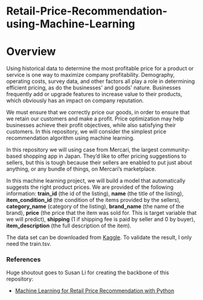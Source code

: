 # Retail-Price-Recommendation-using-Machine-Learning
# Overview

Using historical data to determine the most profitable price for a product or service is one way to maximize company profitability. Demography, operating costs, survey data, and other factors all play a role in determining efficient pricing, as do the businesses' and goods' nature. Businesses frequently add or upgrade features to increase value to their products, which obviously has an impact on company reputation.

We must ensure that we correctly price our goods, in order to ensure that we retain our customers and make a profit. Price optimization may help businesses achieve their profit objectives, while also satisfying their customers. In this repository, we will consider the simplest price recommendation algorithm using machine learning.

In this repository we will using case from Mercari, the largest community-based shopping app in Japan. They’d like to offer pricing suggestions to sellers, but this is tough because their sellers are enabled to put just about anything, or any bundle of things, on Mercari’s marketplace.

In this machine learning project, we will build a model that automatically suggests the right product prices. We are provided of the following information:
**train_id** (the id of the listing), **name** (the title of the listing), **item_condition_id** (the condition of the items provided by the sellers), **category_name** (category of the listing), **brand_name** (the name of the brand), **price** (the price that the item was sold for. This is target variable that we will predict), **shipping** (1 if shipping fee is paid by seller and 0 by buyer), **item_description** (the full description of the item).

The data set can be downloaded from [Kaggle](https://www.kaggle.com/datasets/saitosean/mercari). To validate the result, I only need the train.tsv.

### References  

   Huge shoutout goes to Susan Li for creating the backbone of this repository:
  * [Machine Learning for Retail Price Recommendation with Python](https://towardsdatascience.com/machine-learning-for-retail-price-suggestion-with-python-64531e64186d)
